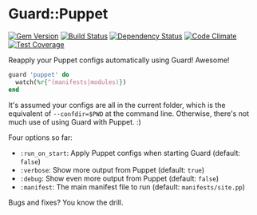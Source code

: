 # Guard::Puppet

[![Gem Version](https://img.shields.io/gem/v/guard-puppet.svg?style=flat)](https://rubygems.org/gems/guard-puppet) [![Build Status](https://travis-ci.org/guard/guard-puppet.png?branch=master)](https://travis-ci.org/guard/guard-puppet) [![Dependency Status](https://gemnasium.com/guard/guard-puppet.png)](https://gemnasium.com/guard/guard-puppet) [![Code Climate](https://codeclimate.com/github/guard/guard-puppet.png)](https://codeclimate.com/github/guard/guard-puppet) [![Test Coverage](https://codeclimate.com/github/guard/guard-puppet/badges/coverage.svg)](https://codeclimate.com/github/guard/guard-puppet)

Reapply your Puppet configs automatically using Guard! Awesome!

``` ruby
guard 'puppet' do
  watch(%r{^(manifests|modules)})
end
```

It's assumed your configs are all in the current folder, which is the
equivalent of `--confdir=$PWD` at the command line. Otherwise,
there's not much use of using Guard with Puppet. :)

Four options so far:

* `:run_on_start`: Apply Puppet configs when starting Guard (default: `false`)
* `:verbose`: Show more output from Puppet (default: `true`)
* `:debug`: Show even more output from Puppet (default: `false`)
* `:manifest`: The main manifest file to run (default: `manifests/site.pp`)

Bugs and fixes? You know the drill.
